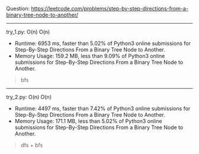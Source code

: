 Question: https://leetcode.com/problems/step-by-step-directions-from-a-binary-tree-node-to-another/

---

try_1.py: O(n) O(n)

* Runtime: 6953 ms, faster than 5.02% of Python3 online submissions for Step-By-Step Directions From a Binary Tree Node to Another.
* Memory Usage: 159.2 MB, less than 9.09% of Python3 online submissions for Step-By-Step Directions From a Binary Tree Node to Another.

> bfs

---

try_2.py: O(n) O(n)

* Runtime: 4497 ms, faster than 7.42% of Python3 online submissions for Step-By-Step Directions From a Binary Tree Node to Another.
* Memory Usage: 171.1 MB, less than 5.02% of Python3 online submissions for Step-By-Step Directions From a Binary Tree Node to Another.

> dfs + bfs
